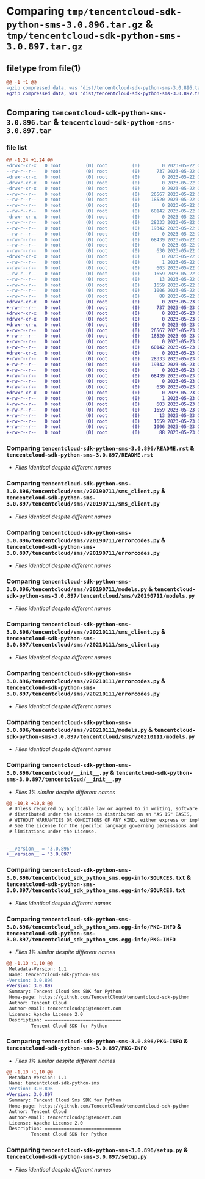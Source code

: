 # Comparing `tmp/tencentcloud-sdk-python-sms-3.0.896.tar.gz` & `tmp/tencentcloud-sdk-python-sms-3.0.897.tar.gz`

## filetype from file(1)

```diff
@@ -1 +1 @@
-gzip compressed data, was "dist/tencentcloud-sdk-python-sms-3.0.896.tar", last modified: Mon May 22 00:30:57 2023, max compression
+gzip compressed data, was "dist/tencentcloud-sdk-python-sms-3.0.897.tar", last modified: Tue May 23 02:29:56 2023, max compression
```

## Comparing `tencentcloud-sdk-python-sms-3.0.896.tar` & `tencentcloud-sdk-python-sms-3.0.897.tar`

### file list

```diff
@@ -1,24 +1,24 @@
-drwxr-xr-x   0 root         (0) root         (0)        0 2023-05-22 00:30:57.000000 tencentcloud-sdk-python-sms-3.0.896/
--rw-r--r--   0 root         (0) root         (0)      737 2023-05-22 00:30:57.000000 tencentcloud-sdk-python-sms-3.0.896/README.rst
-drwxr-xr-x   0 root         (0) root         (0)        0 2023-05-22 00:30:57.000000 tencentcloud-sdk-python-sms-3.0.896/tencentcloud/
-drwxr-xr-x   0 root         (0) root         (0)        0 2023-05-22 00:30:57.000000 tencentcloud-sdk-python-sms-3.0.896/tencentcloud/sms/
-drwxr-xr-x   0 root         (0) root         (0)        0 2023-05-22 00:30:57.000000 tencentcloud-sdk-python-sms-3.0.896/tencentcloud/sms/v20190711/
--rw-r--r--   0 root         (0) root         (0)    26567 2023-05-22 00:30:57.000000 tencentcloud-sdk-python-sms-3.0.896/tencentcloud/sms/v20190711/sms_client.py
--rw-r--r--   0 root         (0) root         (0)    18520 2023-05-22 00:30:57.000000 tencentcloud-sdk-python-sms-3.0.896/tencentcloud/sms/v20190711/errorcodes.py
--rw-r--r--   0 root         (0) root         (0)        0 2023-05-22 00:30:57.000000 tencentcloud-sdk-python-sms-3.0.896/tencentcloud/sms/v20190711/__init__.py
--rw-r--r--   0 root         (0) root         (0)    60142 2023-05-22 00:30:57.000000 tencentcloud-sdk-python-sms-3.0.896/tencentcloud/sms/v20190711/models.py
-drwxr-xr-x   0 root         (0) root         (0)        0 2023-05-22 00:30:57.000000 tencentcloud-sdk-python-sms-3.0.896/tencentcloud/sms/v20210111/
--rw-r--r--   0 root         (0) root         (0)    28333 2023-05-22 00:30:57.000000 tencentcloud-sdk-python-sms-3.0.896/tencentcloud/sms/v20210111/sms_client.py
--rw-r--r--   0 root         (0) root         (0)    19342 2023-05-22 00:30:57.000000 tencentcloud-sdk-python-sms-3.0.896/tencentcloud/sms/v20210111/errorcodes.py
--rw-r--r--   0 root         (0) root         (0)        0 2023-05-22 00:30:57.000000 tencentcloud-sdk-python-sms-3.0.896/tencentcloud/sms/v20210111/__init__.py
--rw-r--r--   0 root         (0) root         (0)    68439 2023-05-22 00:30:57.000000 tencentcloud-sdk-python-sms-3.0.896/tencentcloud/sms/v20210111/models.py
--rw-r--r--   0 root         (0) root         (0)        0 2023-05-22 00:30:57.000000 tencentcloud-sdk-python-sms-3.0.896/tencentcloud/sms/__init__.py
--rw-r--r--   0 root         (0) root         (0)      630 2023-05-22 00:30:57.000000 tencentcloud-sdk-python-sms-3.0.896/tencentcloud/__init__.py
-drwxr-xr-x   0 root         (0) root         (0)        0 2023-05-22 00:30:57.000000 tencentcloud-sdk-python-sms-3.0.896/tencentcloud_sdk_python_sms.egg-info/
--rw-r--r--   0 root         (0) root         (0)        1 2023-05-22 00:30:57.000000 tencentcloud-sdk-python-sms-3.0.896/tencentcloud_sdk_python_sms.egg-info/dependency_links.txt
--rw-r--r--   0 root         (0) root         (0)      603 2023-05-22 00:30:57.000000 tencentcloud-sdk-python-sms-3.0.896/tencentcloud_sdk_python_sms.egg-info/SOURCES.txt
--rw-r--r--   0 root         (0) root         (0)     1659 2023-05-22 00:30:57.000000 tencentcloud-sdk-python-sms-3.0.896/tencentcloud_sdk_python_sms.egg-info/PKG-INFO
--rw-r--r--   0 root         (0) root         (0)       13 2023-05-22 00:30:57.000000 tencentcloud-sdk-python-sms-3.0.896/tencentcloud_sdk_python_sms.egg-info/top_level.txt
--rw-r--r--   0 root         (0) root         (0)     1659 2023-05-22 00:30:57.000000 tencentcloud-sdk-python-sms-3.0.896/PKG-INFO
--rw-r--r--   0 root         (0) root         (0)     1006 2023-05-22 00:30:57.000000 tencentcloud-sdk-python-sms-3.0.896/setup.py
--rw-r--r--   0 root         (0) root         (0)       88 2023-05-22 00:30:57.000000 tencentcloud-sdk-python-sms-3.0.896/setup.cfg
+drwxr-xr-x   0 root         (0) root         (0)        0 2023-05-23 02:29:56.000000 tencentcloud-sdk-python-sms-3.0.897/
+-rw-r--r--   0 root         (0) root         (0)      737 2023-05-23 02:29:56.000000 tencentcloud-sdk-python-sms-3.0.897/README.rst
+drwxr-xr-x   0 root         (0) root         (0)        0 2023-05-23 02:29:56.000000 tencentcloud-sdk-python-sms-3.0.897/tencentcloud/
+drwxr-xr-x   0 root         (0) root         (0)        0 2023-05-23 02:29:56.000000 tencentcloud-sdk-python-sms-3.0.897/tencentcloud/sms/
+drwxr-xr-x   0 root         (0) root         (0)        0 2023-05-23 02:29:56.000000 tencentcloud-sdk-python-sms-3.0.897/tencentcloud/sms/v20190711/
+-rw-r--r--   0 root         (0) root         (0)    26567 2023-05-23 02:29:56.000000 tencentcloud-sdk-python-sms-3.0.897/tencentcloud/sms/v20190711/sms_client.py
+-rw-r--r--   0 root         (0) root         (0)    18520 2023-05-23 02:29:56.000000 tencentcloud-sdk-python-sms-3.0.897/tencentcloud/sms/v20190711/errorcodes.py
+-rw-r--r--   0 root         (0) root         (0)        0 2023-05-23 02:29:56.000000 tencentcloud-sdk-python-sms-3.0.897/tencentcloud/sms/v20190711/__init__.py
+-rw-r--r--   0 root         (0) root         (0)    60142 2023-05-23 02:29:56.000000 tencentcloud-sdk-python-sms-3.0.897/tencentcloud/sms/v20190711/models.py
+drwxr-xr-x   0 root         (0) root         (0)        0 2023-05-23 02:29:56.000000 tencentcloud-sdk-python-sms-3.0.897/tencentcloud/sms/v20210111/
+-rw-r--r--   0 root         (0) root         (0)    28333 2023-05-23 02:29:56.000000 tencentcloud-sdk-python-sms-3.0.897/tencentcloud/sms/v20210111/sms_client.py
+-rw-r--r--   0 root         (0) root         (0)    19342 2023-05-23 02:29:56.000000 tencentcloud-sdk-python-sms-3.0.897/tencentcloud/sms/v20210111/errorcodes.py
+-rw-r--r--   0 root         (0) root         (0)        0 2023-05-23 02:29:56.000000 tencentcloud-sdk-python-sms-3.0.897/tencentcloud/sms/v20210111/__init__.py
+-rw-r--r--   0 root         (0) root         (0)    68439 2023-05-23 02:29:56.000000 tencentcloud-sdk-python-sms-3.0.897/tencentcloud/sms/v20210111/models.py
+-rw-r--r--   0 root         (0) root         (0)        0 2023-05-23 02:29:56.000000 tencentcloud-sdk-python-sms-3.0.897/tencentcloud/sms/__init__.py
+-rw-r--r--   0 root         (0) root         (0)      630 2023-05-23 02:29:56.000000 tencentcloud-sdk-python-sms-3.0.897/tencentcloud/__init__.py
+drwxr-xr-x   0 root         (0) root         (0)        0 2023-05-23 02:29:56.000000 tencentcloud-sdk-python-sms-3.0.897/tencentcloud_sdk_python_sms.egg-info/
+-rw-r--r--   0 root         (0) root         (0)        1 2023-05-23 02:29:56.000000 tencentcloud-sdk-python-sms-3.0.897/tencentcloud_sdk_python_sms.egg-info/dependency_links.txt
+-rw-r--r--   0 root         (0) root         (0)      603 2023-05-23 02:29:56.000000 tencentcloud-sdk-python-sms-3.0.897/tencentcloud_sdk_python_sms.egg-info/SOURCES.txt
+-rw-r--r--   0 root         (0) root         (0)     1659 2023-05-23 02:29:56.000000 tencentcloud-sdk-python-sms-3.0.897/tencentcloud_sdk_python_sms.egg-info/PKG-INFO
+-rw-r--r--   0 root         (0) root         (0)       13 2023-05-23 02:29:56.000000 tencentcloud-sdk-python-sms-3.0.897/tencentcloud_sdk_python_sms.egg-info/top_level.txt
+-rw-r--r--   0 root         (0) root         (0)     1659 2023-05-23 02:29:56.000000 tencentcloud-sdk-python-sms-3.0.897/PKG-INFO
+-rw-r--r--   0 root         (0) root         (0)     1006 2023-05-23 02:29:56.000000 tencentcloud-sdk-python-sms-3.0.897/setup.py
+-rw-r--r--   0 root         (0) root         (0)       88 2023-05-23 02:29:56.000000 tencentcloud-sdk-python-sms-3.0.897/setup.cfg
```

### Comparing `tencentcloud-sdk-python-sms-3.0.896/README.rst` & `tencentcloud-sdk-python-sms-3.0.897/README.rst`

 * *Files identical despite different names*

### Comparing `tencentcloud-sdk-python-sms-3.0.896/tencentcloud/sms/v20190711/sms_client.py` & `tencentcloud-sdk-python-sms-3.0.897/tencentcloud/sms/v20190711/sms_client.py`

 * *Files identical despite different names*

### Comparing `tencentcloud-sdk-python-sms-3.0.896/tencentcloud/sms/v20190711/errorcodes.py` & `tencentcloud-sdk-python-sms-3.0.897/tencentcloud/sms/v20190711/errorcodes.py`

 * *Files identical despite different names*

### Comparing `tencentcloud-sdk-python-sms-3.0.896/tencentcloud/sms/v20190711/models.py` & `tencentcloud-sdk-python-sms-3.0.897/tencentcloud/sms/v20190711/models.py`

 * *Files identical despite different names*

### Comparing `tencentcloud-sdk-python-sms-3.0.896/tencentcloud/sms/v20210111/sms_client.py` & `tencentcloud-sdk-python-sms-3.0.897/tencentcloud/sms/v20210111/sms_client.py`

 * *Files identical despite different names*

### Comparing `tencentcloud-sdk-python-sms-3.0.896/tencentcloud/sms/v20210111/errorcodes.py` & `tencentcloud-sdk-python-sms-3.0.897/tencentcloud/sms/v20210111/errorcodes.py`

 * *Files identical despite different names*

### Comparing `tencentcloud-sdk-python-sms-3.0.896/tencentcloud/sms/v20210111/models.py` & `tencentcloud-sdk-python-sms-3.0.897/tencentcloud/sms/v20210111/models.py`

 * *Files identical despite different names*

### Comparing `tencentcloud-sdk-python-sms-3.0.896/tencentcloud/__init__.py` & `tencentcloud-sdk-python-sms-3.0.897/tencentcloud/__init__.py`

 * *Files 1% similar despite different names*

```diff
@@ -10,8 +10,8 @@
 # Unless required by applicable law or agreed to in writing, software
 # distributed under the License is distributed on an "AS IS" BASIS,
 # WITHOUT WARRANTIES OR CONDITIONS OF ANY KIND, either express or implied.
 # See the License for the specific language governing permissions and
 # limitations under the License.
 
 
-__version__ = '3.0.896'
+__version__ = '3.0.897'
```

### Comparing `tencentcloud-sdk-python-sms-3.0.896/tencentcloud_sdk_python_sms.egg-info/SOURCES.txt` & `tencentcloud-sdk-python-sms-3.0.897/tencentcloud_sdk_python_sms.egg-info/SOURCES.txt`

 * *Files identical despite different names*

### Comparing `tencentcloud-sdk-python-sms-3.0.896/tencentcloud_sdk_python_sms.egg-info/PKG-INFO` & `tencentcloud-sdk-python-sms-3.0.897/tencentcloud_sdk_python_sms.egg-info/PKG-INFO`

 * *Files 1% similar despite different names*

```diff
@@ -1,10 +1,10 @@
 Metadata-Version: 1.1
 Name: tencentcloud-sdk-python-sms
-Version: 3.0.896
+Version: 3.0.897
 Summary: Tencent Cloud Sms SDK for Python
 Home-page: https://github.com/TencentCloud/tencentcloud-sdk-python
 Author: Tencent Cloud
 Author-email: tencentcloudapi@tencent.com
 License: Apache License 2.0
 Description: ============================
         Tencent Cloud SDK for Python
```

### Comparing `tencentcloud-sdk-python-sms-3.0.896/PKG-INFO` & `tencentcloud-sdk-python-sms-3.0.897/PKG-INFO`

 * *Files 1% similar despite different names*

```diff
@@ -1,10 +1,10 @@
 Metadata-Version: 1.1
 Name: tencentcloud-sdk-python-sms
-Version: 3.0.896
+Version: 3.0.897
 Summary: Tencent Cloud Sms SDK for Python
 Home-page: https://github.com/TencentCloud/tencentcloud-sdk-python
 Author: Tencent Cloud
 Author-email: tencentcloudapi@tencent.com
 License: Apache License 2.0
 Description: ============================
         Tencent Cloud SDK for Python
```

### Comparing `tencentcloud-sdk-python-sms-3.0.896/setup.py` & `tencentcloud-sdk-python-sms-3.0.897/setup.py`

 * *Files identical despite different names*

